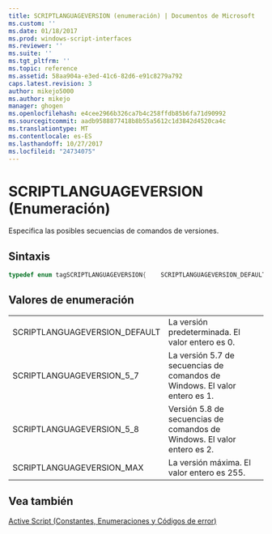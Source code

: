 ```yaml
---
title: SCRIPTLANGUAGEVERSION (enumeración) | Documentos de Microsoft
ms.custom: ''
ms.date: 01/18/2017
ms.prod: windows-script-interfaces
ms.reviewer: ''
ms.suite: ''
ms.tgt_pltfrm: ''
ms.topic: reference
ms.assetid: 58aa904a-e3ed-41c6-82d6-e91c8279a792
caps.latest.revision: 3
author: mikejo5000
ms.author: mikejo
manager: ghogen
ms.openlocfilehash: e4cee2966b326ca7b4c258ffdb85b6fa71d90992
ms.sourcegitcommit: aadb9588877418b8b55a5612c1d3842d4520ca4c
ms.translationtype: MT
ms.contentlocale: es-ES
ms.lasthandoff: 10/27/2017
ms.locfileid: "24734075"
---
```

# <a name="scriptlanguageversion-enumeration"></a>SCRIPTLANGUAGEVERSION (Enumeración)
Especifica las posibles secuencias de comandos de versiones.  
  
## <a name="syntax"></a>Sintaxis  
  
```cpp  
typedef enum tagSCRIPTLANGUAGEVERSION{    SCRIPTLANGUAGEVERSION_DEFAULT = 0,    SCRIPTLANGUAGEVERSION_5_7  = 1,    SCRIPTLANGUAGEVERSION_5_8  = 2,    SCRIPTLANGUAGEVERSION_MAX  = 255} SCRIPTLANGUAGEVERSION ;  
```  
  
## <a name="enumeration-values"></a>Valores de enumeración  
  
|||  
|-|-|  
|SCRIPTLANGUAGEVERSION_DEFAULT|La versión predeterminada. El valor entero es 0.|  
|SCRIPTLANGUAGEVERSION_5_7|La versión 5.7 de secuencias de comandos de Windows. El valor entero es 1.|  
|SCRIPTLANGUAGEVERSION_5_8|Versión 5.8 de secuencias de comandos de Windows. El valor entero es 2.|  
|SCRIPTLANGUAGEVERSION_MAX|La versión máxima. El valor entero es 255.|  
  
## <a name="see-also"></a>Vea también  
 [Active Script (Constantes, Enumeraciones y Códigos de error)](../../winscript/reference/active-script-constants-enumerations-and-error-codes.md)